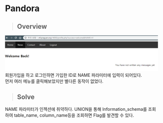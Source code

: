 # Pandora
> ## Overview 

![Alt text](image1.png)
회원가입을 하고 로그인하면 가입한 ID로 NAME 파라미터에 입력이 되어있다.  
먼저 여러 메뉴를 클릭해보았지만 별다른 동작이 없었다.

>## Solve  
NAME 파라미터가 인젝션에 취약하다.
UNION을 통해 Information_schema를 조회하여 table_name, column_name등을 조회하면 Flag를 발견할 수 있다.